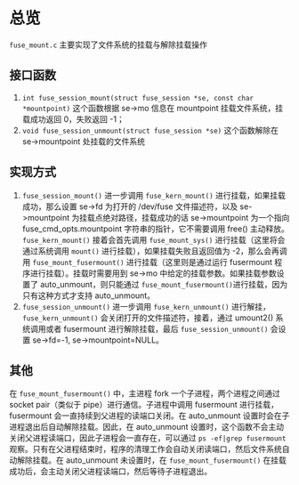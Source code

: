 # 总览
`fuse_mount.c` 主要实现了文件系统的挂载与解除挂载操作
## 接口函数
1. `int fuse_session_mount(struct fuse_session *se, const char *mountpoint)` 这个函数根据 se->mo 信息在 mountpoint 挂载文件系统，挂载成功返回 0，失败返回 -1；
2. `void fuse_session_unmount(struct fuse_session *se)` 这个函数解除在 se->mountpoint 处挂载的文件系统
## 实现方式
1. `fuse_session_mount()` 进一步调用 `fuse_kern_mount()` 进行挂载，如果挂载成功，那么设置 se->fd 为打开的 /dev/fuse 文件描述符，以及 se->mountpoint 为挂载点绝对路径，挂载成功的话 se->mountpoint 为一个指向 fuse_cmd_opts.mountpoint 字符串的指针，它不需要调用 free() 主动释放。`fuse_kern_mount()` 接着会首先调用 `fuse_mount_sys()` 进行挂载（这里将会通过系统调用 `mount()` 进行挂载），如果挂载失败且返回值为 -2，那么会再调用 `fuse_mount_fusermount()` 进行挂载（这里则是通过运行 fusermount 程序进行挂载）。挂载时需要用到 se->mo 中给定的挂载参数。如果挂载参数设置了 auto_unmount，则只能通过 `fuse_mount_fusermount()`进行挂载，因为只有这种方式才支持 auto_unmount。
2. `fuse_session_unmount()` 进一步调用 `fuse_kern_unmount()` 进行解挂，`fuse_kern_unmount()` 会关闭打开的文件描述符，接着，通过 umount2() 系统调用或者 fusermount 进行解除挂载，最后 `fuse_session_unmount()` 会设置 se->fd=-1, se->mountpoint=NULL。
## 其他
在 `fuse_mount_fusermount()` 中，主进程 fork 一个子进程，两个进程之间通过 socket pair（类似于 pipe）进行通信。子进程中调用 fusermount 进行挂载，fusermount 会一直持续到父进程的读端口关闭。在 auto_unmount 设置时会在子进程退出后自动解除挂载。因此，在 auto_unmount 设置时，这个函数不会主动关闭父进程读端口，因此子进程会一直存在，可以通过 `ps -ef|grep fusermount` 观察。只有在父进程结束时，程序的清理工作会自动关闭读端口，然后文件系统自动解除挂载。在 auto_unmount 未设置时，在 `fuse_mount_fusermount()` 在挂载成功后，会主动关闭父进程读端口，然后等待子进程退出。